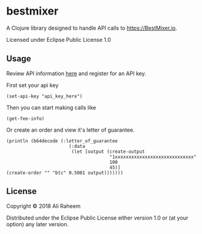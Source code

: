 # bestmixer

A Clojure library designed to handle API calls to https://BestMixer.io.

Licensed under Eclipse Public License 1.0

## Usage

Review API information [here](https://bestmixer.io/en/api) and register for an API key.

First set your api key

```
(set-api-key "api_key_here")
```

Then you can start making calls like

```
(get-fee-info)
```

Or create an order and view it's letter of guarantee.

```
(println (b64decode (:letter_of_guarantee
                       (:data
                        (let [output (create-output
                                      "1xxxxxxxxxxxxxxxxxxxxxxxxxxxxx"
                                      100
                                      45)]
(create-order "" "btc" 0.5001 output)))))))
```

## License

Copyright © 2018 Ali Raheem

Distributed under the Eclipse Public License either version 1.0 or (at
your option) any later version.
